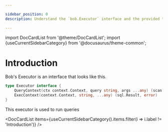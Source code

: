 ```yaml
---

sidebar_position: 0
description: Understand the `bob.Executor` interface and the provided types

---
```


import DocCardList from '@theme/DocCardList';
import {useCurrentSidebarCategory} from '@docusaurus/theme-common';

# Introduction

Bob's Executor is an interface that looks like this.

```go
type Executor interface {
	QueryContext(ctx context.Context, query string, args ...any) (scan.Rows, error)
	ExecContext(context.Context, string, ...any) (sql.Result, error)
}
```

This executor is used to run queries

<DocCardList items={useCurrentSidebarCategory().items.filter(i => i.label != 'Introduction')} />
